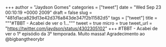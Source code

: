 
+++
author = "Jaydson Gomes"
categories = ["tweet"]
date = "Wed Sep 23 00:10:19 +0000 2009"
draft = false
slug = "481d1aca829d13e42d376a843de347f2b11582d5"
tags = ["tweet"]
title = """#TBBT - Acabei de ver o 1..."""
tweet = true
micro = true
tweet_url = "https://twitter.com/jaydson/status/4302305102"
+++
#TBBT - Acabei de ver o 1° episódio da 3° temporada. Muito massa! Agradecimento ao @bigbangtheorybr
